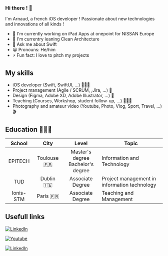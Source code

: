 ### Hi there ! 👋

I'm Arnaud, a french iOS developer ! Passionate about new technologies and innovations of all kinds ! 


- 🔭 I'm currently working on iPad Apps at onepoint for NISSAN Europe 
- 🌱 I'm currentry leaning Clean Architecture
- 💬 Ask me about Swift
- 😀 Pronouns: He/him
- ⚡️ Fun fact: I love to pitch my projects 


## My skills

 * iOS developer (Swift, SwiftUI, ...) 🧑🏻‍💻
 * Project management (Agile / SCRUM, ,Jira, ...) 🤝
 * Design (Figma, Adobe XD, Adobe Illustrator, ...) 🎨
 * Teaching (Courses, Workshop, student follow-up, ...) 👨🏻‍🏫
 * Photography and amateur video (Youtube, Photo, Vlog, Sport, Travel, ...) 🎬


## Education 👨🏻‍🎓

|	School     | City | Level | Topic |
|:------------:|:---------------:|:-------------:|---|
|	EPITECH	|	Toulouse 🇫🇷	|	Master's degree <br> Bachelor's degree | Information and Technology|
| TUD	| Dublin 🇮🇪|	Associate Degree | Project management in information technology |
| Ionis-STM | Paris 🇫🇷 | Associate Degree | Teaching and Management | 


## Usefull links
[![LinkedIn](https://img.shields.io/badge/LinkedIn-0077B5?style=for-the-badge&logo=linkedin&logoColor=white)](https://www.linkedin.com/in/arnaud-nommay/)

[![Youtube](https://img.shields.io/youtube/channel/subscribers/UC_Cj2XMo2iQ4JDLi-CmO7pA?style=social)](https://www.youtube.com/c/arnaudnommay)

[![LinkedIn](https://img.shields.io/badge/My-portfolio-blue)](arnaudnommay.com)

